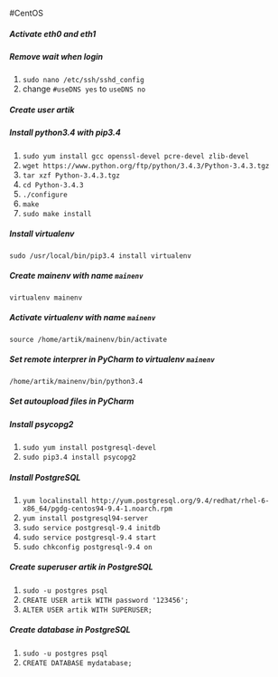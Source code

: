 #CentOS

##### Activate eth0 and eth1


##### Remove wait when login
1. `sudo nano /etc/ssh/sshd_config`
2. change `#useDNS yes` to `useDNS no`

##### Create user artik


##### Install python3.4 with pip3.4
1. `sudo yum install gcc openssl-devel pcre-devel zlib-devel`
2. `wget https://www.python.org/ftp/python/3.4.3/Python-3.4.3.tgz`
3. `tar xzf Python-3.4.3.tgz` 
4. `cd Python-3.4.3`
5. `./configure`
6. `make`
7. `sudo make install`

##### Install virtualenv
`sudo /usr/local/bin/pip3.4 install virtualenv`

##### Create mainenv with name `mainenv`
`virtualenv mainenv`

##### Activate virtualenv with name `mainenv`
`source /home/artik/mainenv/bin/activate`


##### Set remote interprer in PyCharm to virtualenv `mainenv`
`/home/artik/mainenv/bin/python3.4`


##### Set autoupload files in PyCharm


##### Install psycopg2
1. `sudo yum install postgresql-devel`
2. `sudo pip3.4 install psycopg2`


##### Install PostgreSQL
1. `yum localinstall http://yum.postgresql.org/9.4/redhat/rhel-6-x86_64/pgdg-centos94-9.4-1.noarch.rpm`
2. `yum install postgresql94-server`
3. `sudo service postgresql-9.4 initdb`
4. `sudo service postgresql-9.4 start`
5. `sudo chkconfig postgresql-9.4 on`

##### Create superuser artik in PostgreSQL
1. `sudo -u postgres psql`
2. `CREATE USER artik WITH password '123456';`
3. `ALTER USER artik WITH SUPERUSER;`

##### Create database in PostgreSQL
1. `sudo -u postgres psql`
2. `CREATE DATABASE mydatabase;`
